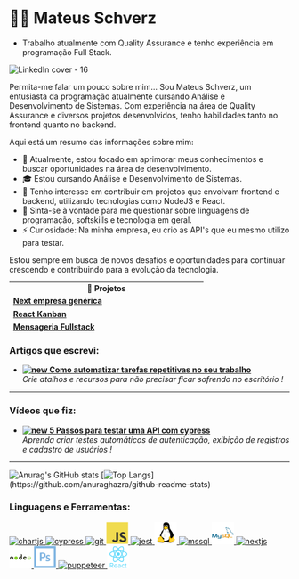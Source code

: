 
# **👨‍💻 Mateus Schverz**

- Trabalho atualmente com Quality Assurance e tenho experiência em programação Full Stack.

![LinkedIn cover - 16](https://github.com/matefs/matefs/assets/30128774/0ea0b6d3-eab9-4db3-b064-44f2e2c59a04)


Permita-me falar um pouco sobre mim... Sou Mateus Schverz, um entusiasta da programação atualmente cursando Análise e Desenvolvimento de Sistemas. Com experiência na área de Quality Assurance e diversos projetos desenvolvidos, tenho habilidades tanto no frontend quanto no backend. 


Aqui está um resumo das informações sobre mim:

- 🔭 Atualmente, estou focado em aprimorar meus conhecimentos e buscar oportunidades na área de desenvolvimento.
- 🎓 Estou cursando Análise e Desenvolvimento de Sistemas.
- 🤝 Tenho interesse em contribuir em projetos que envolvam frontend e backend, utilizando tecnologias como NodeJS e React.
- 💬 Sinta-se à vontade para me questionar sobre linguagens de programação, softskills e tecnologia em geral.
- ⚡ Curiosidade: Na minha empresa, eu crio as API's que eu mesmo utilizo para testar. 
 

Estou sempre em busca de novos desafios e oportunidades para continuar crescendo e contribuindo para a evolução da tecnologia.

<table style="border-collapse: collapse; width: 100%; height: 90px;" border="0">
  <tbody>
    <tr align='center'>
      <td style="width: 99.8273%; text-align: center;"><strong>🎁&nbsp;Projetos</strong></td>
    </tr>
    <tr style="height: 18px;">
      <td style="width: 99.8273%; height: 18px;"><strong><a href="https://github.com/matefs/next-empresa-generica">Next empresa genérica</a></strong></td>
    </tr>
       <tr style="height: 18px;">
      <td style="width: 99.8273%; height: 18px;"><strong><a href="https://github.com/matefs/react-kanban-simples">React Kanban</a></strong></td>
    </tr>
    <tr style="height: 18px;">
      <td style="width: 99.8273%; text-align: left; height: 18px;"><a href="https://github.com/matefs/MENSAGERIA-FULLSTACK" rel="nofollow"><strong>Mensageria Fullstack</strong></a></td>
    </tr>
    <tr style="height: 18px;">
      <td style="width: 99.8273%; text-align: left; height: 18px;"><a href="https://psmytxt.netlify.app/" rel="nofollow"><strong>Photoshop my text</strong></a></td>
    </tr>
    <tr style="height: 18px;">
      <td style="width: 99.8273%; height: 18px;"><a href="https://github.com/matefs/VERIFICAR-RODOVIAS-FRONTEND"><strong>Verificar Rodovias conforme Arteris</strong></a></td>
    </tr>
    <tr style="height: 18px;">
      <td style="width: 99.8273%; height: 18px;"><a href="https://github.com/matefs/calcular-juros-composto-banco-central"><strong>Calculando juros composto conforme taxa SELIC</strong></a></td>
    </tr>
    <tr>
      <td style="width: 99.8273%;"><strong><a href="https://github.com/matefs/MINHA-ASSINATURA-DIGITAL">Minha assinatura digital</a></strong></td>
    </tr>
    <tr style="height: 18px;">
      <td style="width: 99.8273%; height: 18px;"><strong><a href="https://github.com/matefs/identificador-cameras">Identificador de Câmeras</a></strong></td>
    </tr>
  </tbody>
</table>

 
<h3>Artigos que escrevi:</h3>
<ul>
  <li><a href="https://www.linkedin.com/pulse/como-automatizar-tarefas-repetitivas-seu-trabalho-mateus-schverz"><b><img src="https://www.seekpng.com/png/full/42-421000_open-fire-emoji-png.png" width="20" alt="new" />  Como automatizar tarefas repetitivas no seu trabalho</b></a><br/><i> Crie atalhos e recursos para não precisar ficar sofrendo no escritório !</i></li> 
</ul>

<hr>

<h3>Vídeos que fiz:</h3>
<ul>
  <li><a href="https://youtu.be/ffUJqdvk-kY"><b><img src="https://www.seekpng.com/png/full/42-421000_open-fire-emoji-png.png" width="20" alt="new" />  5 Passos para testar uma API com cypress </b></a><br/><i> Aprenda criar testes automáticos de autenticação, exibição de registros e cadastro de usuários !</i></li> 
</ul>

<hr>

![Anurag's GitHub stats](https://github-readme-stats.vercel.app/api?username=matefs&theme=dark&show_icons=true&custom_title=Status%20do%20meu%20Github) [![Top Langs](https://github-readme-stats.vercel.app/api/top-langs/?username=matefs&theme=dark&layout=compact&custom_title=Linguagens%20mais%20utilizadas:)](https://github.com/anuraghazra/github-readme-stats)


<h3 align="left">Linguagens e Ferramentas:</h3>
<p align="left"> <a href="https://www.chartjs.org" target="_blank" rel="noreferrer"> <img src="https://www.chartjs.org/media/logo-title.svg" alt="chartjs" width="40" height="40"/> </a> <a href="https://www.cypress.io" target="_blank" rel="noreferrer"> <img src="https://user-images.githubusercontent.com/30128774/227810182-1729ca31-bda1-4a0f-8f39-f6d37577a054.png" alt="cypress" width="40" height="40"/> </a> <a href="https://git-scm.com/" target="_blank" rel="noreferrer"> <img src="https://www.vectorlogo.zone/logos/git-scm/git-scm-icon.svg" alt="git" width="40" height="40"/> </a> <a href="https://developer.mozilla.org/en-US/docs/Web/JavaScript" target="_blank" rel="noreferrer"> <img src="https://raw.githubusercontent.com/devicons/devicon/master/icons/javascript/javascript-original.svg" alt="javascript" width="40" height="40"/> </a> <a href="https://jestjs.io" target="_blank" rel="noreferrer"> <img src="https://www.vectorlogo.zone/logos/jestjsio/jestjsio-icon.svg" alt="jest" width="40" height="40"/> </a> <a href="https://www.linux.org/" target="_blank" rel="noreferrer"> <img src="https://raw.githubusercontent.com/devicons/devicon/master/icons/linux/linux-original.svg" alt="linux" width="40" height="40"/> </a> <a href="https://www.microsoft.com/en-us/sql-server" target="_blank" rel="noreferrer"> <img src="https://www.svgrepo.com/show/303229/microsoft-sql-server-logo.svg" alt="mssql" width="40" height="40"/> </a> <a href="https://www.mysql.com/" target="_blank" rel="noreferrer"> <img src="https://raw.githubusercontent.com/devicons/devicon/master/icons/mysql/mysql-original-wordmark.svg" alt="mysql" width="40" height="40"/> </a> <a href="https://nextjs.org/" target="_blank" rel="noreferrer"> <img src="https://cdn.worldvectorlogo.com/logos/nextjs-2.svg" alt="nextjs" width="40" height="40"/> </a> <a href="https://nodejs.org" target="_blank" rel="noreferrer"> <img src="https://raw.githubusercontent.com/devicons/devicon/master/icons/nodejs/nodejs-original-wordmark.svg" alt="nodejs" width="40" height="40"/> </a> <a href="https://www.photoshop.com/en" target="_blank" rel="noreferrer"> <img src="https://raw.githubusercontent.com/devicons/devicon/master/icons/photoshop/photoshop-line.svg" alt="photoshop" width="40" height="40"/> </a> <a href="https://github.com/puppeteer/puppeteer" target="_blank" rel="noreferrer"> <img src="https://www.vectorlogo.zone/logos/pptrdev/pptrdev-official.svg" alt="puppeteer" width="40" height="40"/> </a> <a href="https://reactjs.org/" target="_blank" rel="noreferrer"> <img src="https://raw.githubusercontent.com/devicons/devicon/master/icons/react/react-original-wordmark.svg" alt="react" width="40" height="40"/> </a> </p>


<!--
**matefs/matefs** is a ✨ _special_ ✨ repository because its `README.md` (this file) appears on your GitHub profile.

Here are some ideas to get you started:

- 🔭 I’m currently working on ...
- 🌱 I’m currently learning ...
- 👯 I’m looking to collaborate on ...
- 🤔 I’m looking for help with ...
- 💬 Ask me about ...
- 📫 How to reach me: .....

- 😄 Pronouns: ...
- ⚡ Fun fact: ....
-->
